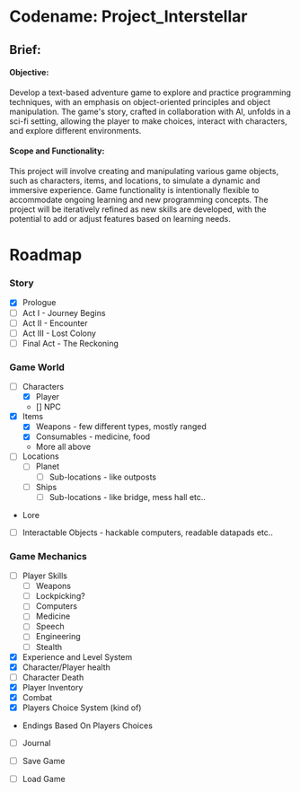 # Codename: Project_Interstellar

## Brief:
#### Objective:
Develop a text-based adventure game to explore and practice programming techniques, with an emphasis on object-oriented principles and object manipulation. 
The game's story, crafted in collaboration with AI, unfolds in a sci-fi setting, allowing the player to make choices, interact with characters, and explore different environments.

#### Scope and Functionality:
This project will involve creating and manipulating various game objects, such as characters, items, and locations, to simulate a dynamic and immersive experience. 
Game functionality is intentionally flexible to accommodate ongoing learning and new programming concepts. 
The project will be iteratively refined as new skills are developed, with the potential to add or adjust features based on learning needs.


# Roadmap

### Story
* [X] Prologue
* [ ] Act I - Journey Begins
* [ ] Act II - Encounter
* [ ] Act III - Lost Colony
* [ ] Final Act - The Reckoning

### Game World
* [ ] Characters
    * [X] Player
    * [] NPC
* [X] Items
    * [X] Weapons - few different types, mostly ranged
    * [X] Consumables - medicine, food
    * [ ](Optional) More all above
* [ ] Locations
    * [ ] Planet 
        * [ ] Sub-locations - like outposts
    * [ ] Ships
        * [ ] Sub-locations - like bridge, mess hall etc..
* [ ](optional) Lore
* [ ] Interactable Objects - hackable computers, readable datapads etc..
 

### Game Mechanics
* [ ] Player Skills
    * [ ] Weapons
    * [ ] Lockpicking?
    * [ ] Computers
    * [ ] Medicine
    * [ ] Speech
    * [ ] Engineering
    * [ ] Stealth
* [X] Experience and Level System
* [X] Character/Player health
* [ ] Character Death
* [X] Player Inventory
* [X] Combat
* [X] Players Choice System (kind of)
 * [ ](Optional) Endings Based On Players Choices
* [ ] Journal

* [ ] Save Game
* [ ] Load Game




    

